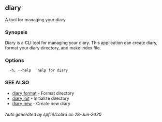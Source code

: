## diary

A tool for managing your diary

### Synopsis

Diary is a CLI tool for managing your diary.
This application can create diary, format your diary directory, and make index file.


### Options

```
  -h, --help   help for diary
```

### SEE ALSO

* [diary format](diary_format.md)	 - Format directory
* [diary init](diary_init.md)	 - Initialize directory
* [diary new](diary_new.md)	 - Create new diary

###### Auto generated by spf13/cobra on 28-Jun-2020
